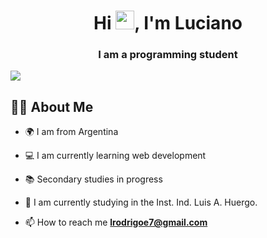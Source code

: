 <h1 align="center">Hi <img src="https://raw.githubusercontent.com/MartinHeinz/MartinHeinz/master/wave.gif" width="30px">, I'm Luciano</h1>
<h3 align="center">I am a programming student</h3>
<a href="#"><img width="auto" height="auto" src="https://i.pinimg.com/originals/bb/5e/47/bb5e47498772c0628f6dc7f26a6af28c.gif" /></a>

## 🙋‍♂️ About Me

- 🌍 I am from Argentina

- 💻 I am currently learning web development

- 📚 Secondary studies in progress

- 🎯 I am currently studying in the Inst. Ind. Luis A. Huergo.

- 📫 How to reach me **lrodrigoe7@gmail.com**

